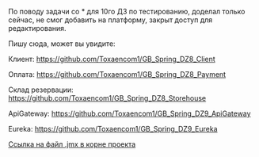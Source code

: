 По поводу задачи со * для 10го ДЗ по тестированию, доделал только сейчас, 
не смог добавить на платформу, закрыт доступ для редактирования.

Пишу сюда, может вы увидите:

Клиент: https://github.com/Toxaencom1/GB_Spring_DZ8_Client

Оплата: https://github.com/Toxaencom1/GB_Spring_DZ8_Payment

Склад резервации: https://github.com/Toxaencom1/GB_Spring_DZ8_Storehouse

ApiGateway: https://github.com/Toxaencom1/GB_Spring_DZ9_ApiGateway

Eureka: https://github.com/Toxaencom1/GB_Spring_DZ9_Eureka


[Ссылка на файл .jmx в корне проекта](DZ10.jmx)